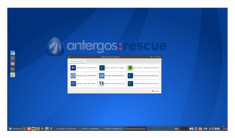 [![welcome-a_r-screenshot-video youtube](https://raw.githubusercontent.com/killajoe/welcome-a_r/refs/heads/main/welcome-a_r-screenshot.png)](https://www.youtube.com/watch?v=https://youtu.be/3i_Db6WEFU0?si=WUhjwL10mnIBY3nn)
